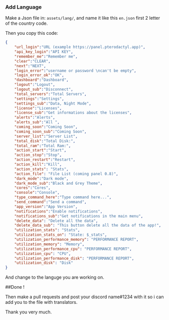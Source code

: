 ### Add Language

Make a Json file in: ```assets/lang/```, and name it like this ```en.json``` first 2 letter of the country code.

Then you copy this code:

```json
{
    "url_login":"URL (example https://panel.pterodactyl.app)",
    "api_key_login":"API KEY",
    "remember_me":"Remember me",
    "clear":"CLEAR",
    "next":"NEXT",
    "login_error":"username or password \ncan't be empty",
    "login_error_ok":"OK",
    "dashboard":"Dashboard",
    "logout":"Logout",
    "logout_sub":"Disconnect",
    "total_servers":"Total Servers",
    "settings":"Settings",
    "settings_sub":"Data, Night Mode",
    "license":"Licenses",
    "license_sub":"Get informations about the licenses",
    "alerts":"Alerts",
    "alerts_sub":"All ",
    "coming_soon":"Coming Soon",
    "coming_soon_sub":"Coming Soon",
    "server_list":"Server List",
    "total_disk":"Total Disk:",
    "total_ram":"Total Ram:",
    "action_start":"Start",
    "action_stop":"Stop",
    "action_restart":"Restart",
    "action_kill":"Kill",
    "action_stats": "Stats",
    "action_file": "File List (coming panel 0.8)",
    "dark_mode":"Dark mode",
    "dark_mode_sub":"Black and Grey Theme",
    "cores":"Cores",
    "console":"Console",
    "type_command_here":"Type command here...",
    "send_command":"Send a command",
    "app_version":"App Version",
    "notifications":"Enable notifications",
    "notifications_sub":"Get notifications in the main menu",
    "delete_data": "Delete all the data",
    "delete_data_sub": "This button delete all the data of the app!",
    "utilization_stats": "Stats",
    "utilization_stats_on": "State: $_stats",
    "utilization_performance_memory": "PERFORMANCE REPORT",
    "utilization_memory": "Memory",
    "utilization_performance_cpu": "PERFORMANCE REPORT",
    "utilization_cpu": "CPU",
    "utilization_performance_disk": "PERFORMANCE REPORT",
    "utilization_disk": "Disk"
}
```
And change to the languge you are working on. 

##Done !


Then make a pull requests and post your discord name#1234 with it so i can add you to the file with translators. 

Thank you very much.
